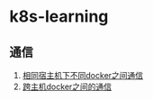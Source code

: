 # k8s-learning

## 通信
1. [相同宿主机下不同docker之间通信](./network/相同宿主机下的dcoker之间通信.md)
2. [跨主机docker之间的通信](./network/跨主机docker之间的通信.md)
